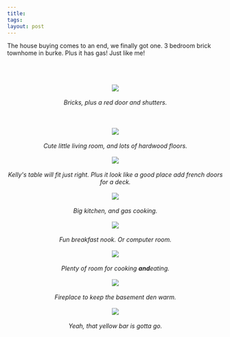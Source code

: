 ```yaml
---
title:  
tags: 
layout: post
---
```

The house buying comes to an end, we finally got one.  3 bedroom brick townhome in burke.  Plus it has gas!  Just like me!<br /><br /><center><i><br /><br /><img src="http://fuzzymonk.com/photos/blog/image/595/truxion01.jpeg"><br /><br />Bricks, plus a red door and shutters.<br /><br /><br /><br /><img src="http://fuzzymonk.com/photos/blog/image/595/truxion02.jpeg"><br /><br />Cute little living room, and lots of hardwood floors.<br /><br /><img src="http://fuzzymonk.com/photos/blog/image/595/truxion03.jpeg"><br /><br />Kelly's table will fit just right. Plus it look like a good place add french doors for a deck.<br /><br /><img src="http://fuzzymonk.com/photos/blog/image/595/truxion04.jpeg"><br /><br />Big kitchen, and gas cooking.<br /><br /><img src="http://fuzzymonk.com/photos/blog/image/595/truxion05.jpeg"><br /><br />Fun breakfast nook. Or computer room.<br /><br /><img src="http://fuzzymonk.com/photos/blog/image/595/truxion06.jpeg"><br /><br />Plenty of room for cooking <b>and</b>eating.<br /><br /><img src="http://fuzzymonk.com/photos/blog/image/595/truxion07.jpeg"><br /><br />Fireplace to keep the basement den warm.<br /><br /><img src="http://fuzzymonk.com/photos/blog/image/595/truxion08.jpeg"><br /><br />Yeah, that yellow bar is gotta go.<br /><br /></i></center><br />
